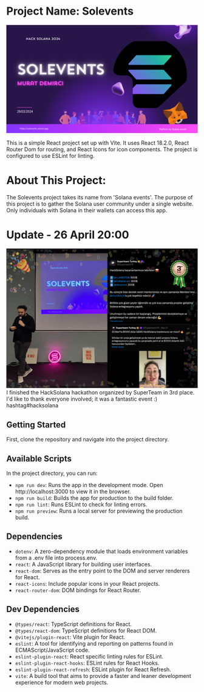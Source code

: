 # Project Name: Solevents

![solevents thumbnail](./solevents-thumbnail-min.png "Solevents")

This is a simple React project set up with Vite. It uses React 18.2.0, React Router Dom for routing, and React Icons for icon components. The project is configured to use ESLint for linting.

# About This Project:

The Solevents project takes its name from 'Solana events'. The purpose of this project is to gather the Solana user community under a single website. Only individuals with Solana in their wallets can access this app.

# Update - 26 April 20:00

![solevents update](./solevents-hack-solana-min.png "Solevents Update")
I finished the HackSolana hackathon organized by SuperTeam in 3rd place. I'd like to thank everyone involved; it was a fantastic event :) hashtag#hacksolana

## Getting Started

First, clone the repository and navigate into the project directory.

## Available Scripts

In the project directory, you can run:

- `npm run dev`: Runs the app in the development mode. Open http://localhost:3000 to view it in the browser.
- `npm run build`: Builds the app for production to the build folder.
- `npm run lint`: Runs ESLint to check for linting errors.
- `npm run preview`: Runs a local server for previewing the production build.

## Dependencies

- `dotenv`: A zero-dependency module that loads environment variables from a .env file into process.env.
- `react`: A JavaScript library for building user interfaces.
- `react-dom`: Serves as the entry point to the DOM and server renderers for React.
- `react-icons`: Include popular icons in your React projects.
- `react-router-dom`: DOM bindings for React Router.

## Dev Dependencies

- `@types/react`: TypeScript definitions for React.
- `@types/react-dom`: TypeScript definitions for React DOM.
- `@vitejs/plugin-react`: Vite plugin for React.
- `eslint`: A tool for identifying and reporting on patterns found in ECMAScript/JavaScript code.
- `eslint-plugin-react`: React specific linting rules for ESLint.
- `eslint-plugin-react-hooks`: ESLint rules for React Hooks.
- `eslint-plugin-react-refresh`: ESLint plugin for React Refresh.
- `vite`: A build tool that aims to provide a faster and leaner development experience for modern web projects.
